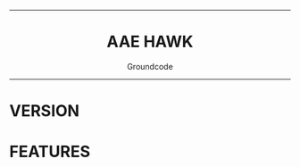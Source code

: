 <div align="center">
    <hr>
    <h1>AAE HAWK</h1>
    <p>Groundcode<p>
    <hr>
</div>

# VERSION #

# FEATURES #
